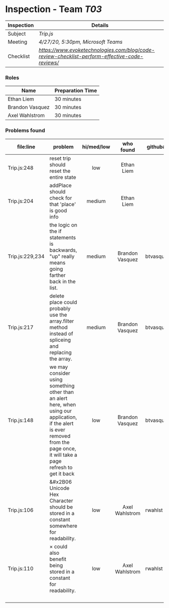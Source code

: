 # Inspection - Team *T03* 
 
| Inspection | Details |
| ----- | ----- |
| Subject | *Trip.js* |
| Meeting | *4/27/20, 5:30pm, Microsoft Teams* |
| Checklist | *https://www.evoketechnologies.com/blog/code-review-checklist-perform-effective-code-reviews/* |

### Roles

| Name | Preparation Time |
| ---- | ---- |
| Ethan Liem | 30 minutes |
| Brandon Vasquez | 30 minutes |
| Axel Wahlstrom | 30 minutes |

### Problems found

| file:line | problem | hi/med/low | who found | github#  |
| --- | --- | :---: | :---: | --- |
| Trip.js:248 | reset trip should reset the entire state| low | Ethan Liem | |
| Trip.js:204 | addPlace should check for that 'place' is good info | medium | Ethan Liem | |
| Trip.js:229,234 | the logic on the if statements is backwards, "up" really means going farther back in the list. | medium | Brandon Vasquez | btvasque |
| Trip.js:217 | delete place could probably use the array.filter method instead of spliceing and replacing the array. | medium | Brandon Vasquez | btvasque |
| Trip.js:148 | we may consider using something other than an alert here, when using our application, if the alert is ever removed from the page once, it will take a page refresh to get it back | low | Brandon Vasquez | btvasque |
| Trip.js:106 | &#x2B06 Unicode Hex Character should be stored in a constant somewhere for readability. |  low | Axel Wahlstrom | rwahlst |
| Trip.js:110 | &times; could also benefit being stored in a constant for readability. | low | Axel Wahlstrom | rwahlst |
|  | | | | |
|  | | | | |
|  | | | | |
|  | | | | |
